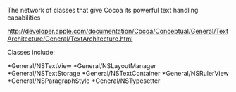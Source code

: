 

The network of classes that give Cocoa its powerful text handling capabilities

http://developer.apple.com/documentation/Cocoa/Conceptual/General/TextArchitecture/General/TextArchitecture.html

Classes include:


*General/NSTextView
*General/NSLayoutManager
*General/NSTextStorage
*General/NSTextContainer
*General/NSRulerView
*General/NSParagraphStyle
*General/NSTypesetter